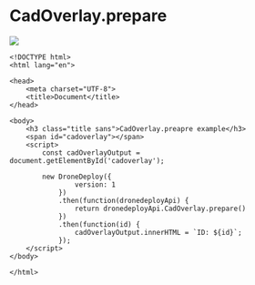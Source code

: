 # CadOverlay.prepare

![](https://github.com/ddbotgitbooksync/dronedeploy-apps-gitbook/tree/9b55f7579d9109d7de2536e0970da9247a61d33c/docs/cadoverlay/assets/cadoverlay-prepare.png)

```markup
<!DOCTYPE html>
<html lang="en">

<head>
    <meta charset="UTF-8">
    <title>Document</title>
</head>

<body>
    <h3 class="title sans">CadOverlay.preapre example</h3>
    <span id="cadoverlay"></span>
    <script>
        const cadOverlayOutput = document.getElementById('cadoverlay');

        new DroneDeploy({
                version: 1
            })
            .then(function(dronedeployApi) {
                return dronedeployApi.CadOverlay.prepare()
            })
            .then(function(id) {
                cadOverlayOutput.innerHTML = `ID: ${id}`;
            });
    </script>
</body>

</html>
```

